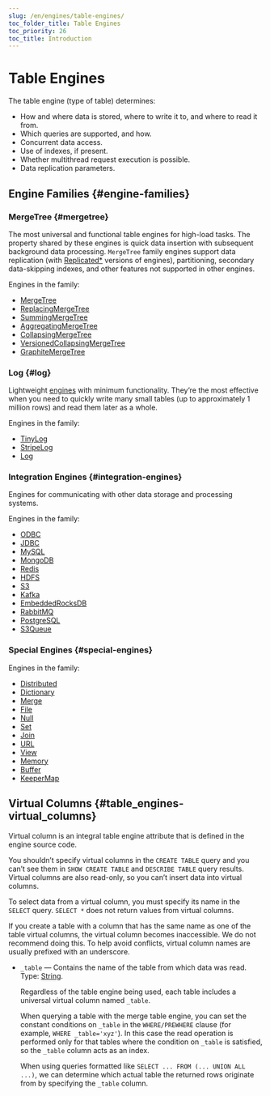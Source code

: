 ```yaml
---
slug: /en/engines/table-engines/
toc_folder_title: Table Engines
toc_priority: 26
toc_title: Introduction
---
```


# Table Engines

The table engine (type of table) determines:

- How and where data is stored, where to write it to, and where to read it from.
- Which queries are supported, and how.
- Concurrent data access.
- Use of indexes, if present.
- Whether multithread request execution is possible.
- Data replication parameters.

## Engine Families {#engine-families}

### MergeTree {#mergetree}

The most universal and functional table engines for high-load tasks. The property shared by these engines is quick data insertion with subsequent background data processing. `MergeTree` family engines support data replication (with [Replicated\*](../../engines/table-engines/mergetree-family/replication.md#table_engines-replication) versions of engines), partitioning, secondary data-skipping indexes, and other features not supported in other engines.

Engines in the family:

- [MergeTree](../../engines/table-engines/mergetree-family/mergetree.md#mergetree)
- [ReplacingMergeTree](../../engines/table-engines/mergetree-family/replacingmergetree.md#replacingmergetree)
- [SummingMergeTree](../../engines/table-engines/mergetree-family/summingmergetree.md#summingmergetree)
- [AggregatingMergeTree](../../engines/table-engines/mergetree-family/aggregatingmergetree.md#aggregatingmergetree)
- [CollapsingMergeTree](../../engines/table-engines/mergetree-family/collapsingmergetree.md#table_engine-collapsingmergetree)
- [VersionedCollapsingMergeTree](../../engines/table-engines/mergetree-family/versionedcollapsingmergetree.md#versionedcollapsingmergetree)
- [GraphiteMergeTree](../../engines/table-engines/mergetree-family/graphitemergetree.md#graphitemergetree)

### Log {#log}

Lightweight [engines](../../engines/table-engines/log-family/index.md) with minimum functionality. They’re the most effective when you need to quickly write many small tables (up to approximately 1 million rows) and read them later as a whole.

Engines in the family:

- [TinyLog](../../engines/table-engines/log-family/tinylog.md#tinylog)
- [StripeLog](../../engines/table-engines/log-family/stripelog.md#stripelog)
- [Log](../../engines/table-engines/log-family/log.md#log)

### Integration Engines {#integration-engines}

Engines for communicating with other data storage and processing systems.

Engines in the family:


- [ODBC](../../engines/table-engines/integrations/odbc.md)
- [JDBC](../../engines/table-engines/integrations/jdbc.md)
- [MySQL](../../engines/table-engines/integrations/mysql.md)
- [MongoDB](../../engines/table-engines/integrations/mongodb.md)
- [Redis](../../engines/table-engines/integrations/redis.md)
- [HDFS](../../engines/table-engines/integrations/hdfs.md)
- [S3](../../engines/table-engines/integrations/s3.md)
- [Kafka](../../engines/table-engines/integrations/kafka.md)
- [EmbeddedRocksDB](../../engines/table-engines/integrations/embedded-rocksdb.md)
- [RabbitMQ](../../engines/table-engines/integrations/rabbitmq.md)
- [PostgreSQL](../../engines/table-engines/integrations/postgresql.md)
- [S3Queue](../../engines/table-engines/integrations/s3queue.md)

### Special Engines {#special-engines}

Engines in the family:

- [Distributed](../../engines/table-engines/special/distributed.md#distributed)
- [Dictionary](../../engines/table-engines/special/dictionary.md#dictionary)
- [Merge](../../engines/table-engines/special/merge.md#merge)
- [File](../../engines/table-engines/special/file.md#file)
- [Null](../../engines/table-engines/special/null.md#null)
- [Set](../../engines/table-engines/special/set.md#set)
- [Join](../../engines/table-engines/special/join.md#join)
- [URL](../../engines/table-engines/special/url.md#table_engines-url)
- [View](../../engines/table-engines/special/view.md#table_engines-view)
- [Memory](../../engines/table-engines/special/memory.md#memory)
- [Buffer](../../engines/table-engines/special/buffer.md#buffer)
- [KeeperMap](../../engines/table-engines/special/keepermap.md)

## Virtual Columns {#table_engines-virtual_columns}

Virtual column is an integral table engine attribute that is defined in the engine source code.

You shouldn’t specify virtual columns in the `CREATE TABLE` query and you can’t see them in `SHOW CREATE TABLE` and `DESCRIBE TABLE` query results. Virtual columns are also read-only, so you can’t insert data into virtual columns.

To select data from a virtual column, you must specify its name in the `SELECT` query. `SELECT *` does not return values from virtual columns.

If you create a table with a column that has the same name as one of the table virtual columns, the virtual column becomes inaccessible. We do not recommend doing this. To help avoid conflicts, virtual column names are usually prefixed with an underscore.

- `_table` — Contains the name of the table from which data was read. Type: [String](../../../sql-reference/data-types/string.md).

    Regardless of the table engine being used, each table includes a universal virtual column named `_table`.

    When querying a table with the merge table engine, you can set the constant conditions on `_table` in the `WHERE/PREWHERE` clause (for example, `WHERE _table='xyz'`). In this case the read operation is performed only for that tables where the condition on `_table` is satisfied, so the `_table` column acts as an index.

    When using queries formatted like `SELECT ... FROM (... UNION ALL ...)`, we can determine which actual table the returned rows originate from by specifying the `_table` column.
